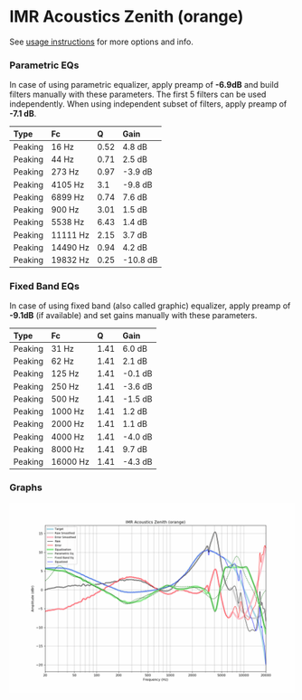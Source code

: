 # IMR Acoustics Zenith (orange)
See [usage instructions](https://github.com/jaakkopasanen/AutoEq#usage) for more options and info.

### Parametric EQs
In case of using parametric equalizer, apply preamp of **-6.9dB** and build filters manually
with these parameters. The first 5 filters can be used independently.
When using independent subset of filters, apply preamp of **-7.1 dB**.

| Type    | Fc       |    Q | Gain     |
|:--------|:---------|:-----|:---------|
| Peaking | 16 Hz    | 0.52 | 4.8 dB   |
| Peaking | 44 Hz    | 0.71 | 2.5 dB   |
| Peaking | 273 Hz   | 0.97 | -3.9 dB  |
| Peaking | 4105 Hz  | 3.1  | -9.8 dB  |
| Peaking | 6899 Hz  | 0.74 | 7.6 dB   |
| Peaking | 900 Hz   | 3.01 | 1.5 dB   |
| Peaking | 5538 Hz  | 6.43 | 1.4 dB   |
| Peaking | 11111 Hz | 2.15 | 3.7 dB   |
| Peaking | 14490 Hz | 0.94 | 4.2 dB   |
| Peaking | 19832 Hz | 0.25 | -10.8 dB |

### Fixed Band EQs
In case of using fixed band (also called graphic) equalizer, apply preamp of **-9.1dB**
(if available) and set gains manually with these parameters.

| Type    | Fc       |    Q | Gain    |
|:--------|:---------|:-----|:--------|
| Peaking | 31 Hz    | 1.41 | 6.0 dB  |
| Peaking | 62 Hz    | 1.41 | 2.1 dB  |
| Peaking | 125 Hz   | 1.41 | -0.1 dB |
| Peaking | 250 Hz   | 1.41 | -3.6 dB |
| Peaking | 500 Hz   | 1.41 | -1.5 dB |
| Peaking | 1000 Hz  | 1.41 | 1.2 dB  |
| Peaking | 2000 Hz  | 1.41 | 1.1 dB  |
| Peaking | 4000 Hz  | 1.41 | -4.0 dB |
| Peaking | 8000 Hz  | 1.41 | 9.7 dB  |
| Peaking | 16000 Hz | 1.41 | -4.3 dB |

### Graphs
![](./IMR%20Acoustics%20Zenith%20(orange).png)